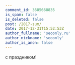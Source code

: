 ```yaml
---
comment_id: 3685668835
is_spam: false
is_deleted: false
post: /2017-sum/
date: 2017-12-31T15:52:53Z
author_fullname: 'seoonly.ru'
author_nickname: 'seoonly'
author_is_anon: false
---
```


<p>с праздником!</p>
